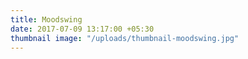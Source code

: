 ```yaml
---
title: Moodswing
date: 2017-07-09 13:17:00 +05:30
thumbnail image: "/uploads/thumbnail-moodswing.jpg"
---
```


